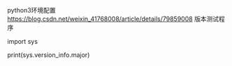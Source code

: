 python3环境配置
https://blog.csdn.net/weixin_41768008/article/details/79859008
版本测试程序

import sys

print(sys.version_info.major)